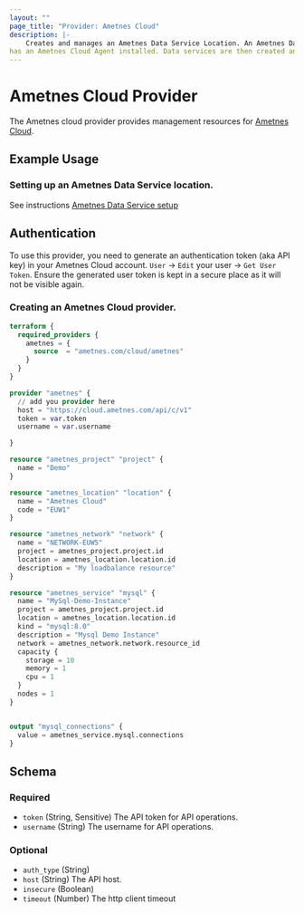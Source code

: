 ```yaml
---
layout: ""
page_title: "Provider: Ametnes Cloud"
description: |-
    Creates and manages an Ametnes Data Service Location. An Ametnes Data Service Location is essentially a dedicated kubernetes cluster that is management by Ametnes and 
has an Ametnes Cloud Agent installed. Data services are then created and managed in the cluster using this terraform provider.
---
```


# Ametnes Cloud Provider

The Ametnes cloud provider provides management resources for
[Ametnes Cloud](https://cloud.ametnes.com/).

## Example Usage

### Setting up an Ametnes Data Service location.
See instructions [Ametnes Data Service setup](https://github.com/ametnes/examples/tree/main/ametnes-cloud-agent)

## Authentication
To use this provider, you need to generate an authentication token (aka API key) in your Ametnes Cloud account. `User` -> `Edit` your user -> `Get User Token`.
Ensure the generated user token is kept in a secure place as it will not be visible again.

### Creating an Ametnes Cloud provider.

```terraform
terraform {
  required_providers {
    ametnes = {
      source  = "ametnes.com/cloud/ametnes"
    }
  }
}

provider "ametnes" {
  // add you provider here
  host = "https://cloud.ametnes.com/api/c/v1"
  token = var.token
  username = var.username

}

resource "ametnes_project" "project" {
  name = "Demo"
}

resource "ametnes_location" "location" {
  name = "Ametnes Cloud"
  code = "EUW1"
}

resource "ametnes_network" "network" {
  name = "NETWORK-EUW5"
  project = ametnes_project.project.id
  location = ametnes_location.location.id
  description = "My loadbalance resource"
}

resource "ametnes_service" "mysql" {
  name = "MySql-Demo-Instance"
  project = ametnes_project.project.id
  location = ametnes_location.location.id
  kind = "mysql:8.0"
  description = "Mysql Demo Instance"
  network = ametnes_network.network.resource_id
  capacity {
    storage = 10
    memory = 1
    cpu = 1
  } 
  nodes = 1
}


output "mysql_connections" {
  value = ametnes_service.mysql.connections
}
```

<!-- schema generated by tfplugindocs -->
## Schema

### Required

- `token` (String, Sensitive) The API token for API operations.
- `username` (String) The username for API operations.

### Optional

- `auth_type` (String)
- `host` (String) The API host.
- `insecure` (Boolean)
- `timeout` (Number) The http client timeout
